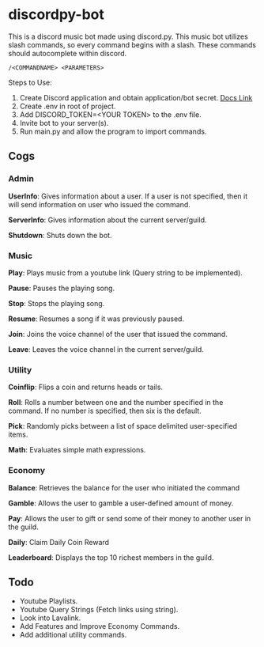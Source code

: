 # discordpy-bot

This is a discord music bot made using discord.py. This music bot utilizes slash commands, so every command begins with a slash. These commands should autocomplete within discord.

```
/<COMMANDNAME> <PARAMETERS>
```

Steps to Use:

1. Create Discord application and obtain application/bot secret. [Docs Link](https://discordpy.readthedocs.io/en/stable/discord.html)
2. Create .env in root of project.
3. Add DISCORD_TOKEN=\<YOUR TOKEN> to the .env file.
4. Invite bot to your server(s).
5. Run main.py and allow the program to import commands.

## Cogs

### Admin

**UserInfo**: Gives information about a user. If a user is not specified, then it will send information on user who issued the command.

**ServerInfo**: Gives information about the current server/guild.

**Shutdown**: Shuts down the bot.

### Music

**Play**: Plays music from a youtube link (Query string to be implemented).

**Pause**: Pauses the playing song.

**Stop**: Stops the playing song.

**Resume**: Resumes a song if it was previously paused.

**Join**: Joins the voice channel of the user that issued the command.

**Leave**: Leaves the voice channel in the current server/guild.

### Utility

**Coinflip**: Flips a coin and returns heads or tails.

**Roll**: Rolls a number between one and the number specified in the command. If no number is specified, then six is the default.

**Pick**: Randomly picks between a list of space delimited user-specified items.

**Math**: Evaluates simple math expressions.

### Economy

**Balance**: Retrieves the balance for the user who initiated the command

**Gamble**: Allows the user to gamble a user-defined amount of money.

**Pay**: Allows the user to gift or send some of their money to another user in the guild.

**Daily**: Claim Daily Coin Reward

**Leaderboard**: Displays the top 10 richest members in the guild.

## Todo

- Youtube Playlists.
- Youtube Query Strings (Fetch links using string).
- Look into Lavalink.
- Add Features and Improve Economy Commands.
- Add additional utility commands.
